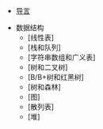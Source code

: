 - [导言](/algorithm/data-structures/back/README.md)

* 数据结构
    * [线性表]
    * [栈和队列]
    * [字符串数组和广义表]
    * [树和二叉树]
    * [B/B+树和红黑树]
    * [树和森林]
    * [图]
    * [散列表]
    * [堆]                                                                                                                                                                                                                                                                                                                                                                                                                                                                                                                                                                                                                                                                                                                                                                                                                                                                                                                                                                                                                                                                                                                                            